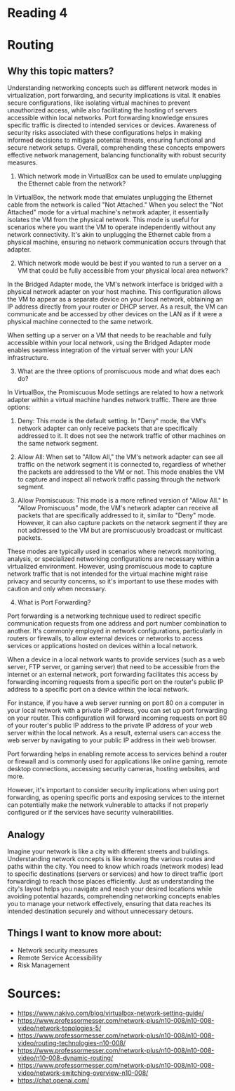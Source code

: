 # Reading 4
# Routing
## Why this topic matters?

Understanding networking concepts such as different network modes in virtualization, port forwarding, and security implications is vital. It enables secure configurations, like isolating virtual machines to prevent unauthorized access, while also facilitating the hosting of servers accessible within local networks. Port forwarding knowledge ensures specific traffic is directed to intended services or devices. Awareness of security risks associated with these configurations helps in making informed decisions to mitigate potential threats, ensuring functional and secure network setups. Overall, comprehending these concepts empowers effective network management, balancing functionality with robust security measures.

1. Which network mode in VirtualBox can be used to emulate unplugging the Ethernet cable from the network?

In VirtualBox, the network mode that emulates unplugging the Ethernet cable from the network is called "Not Attached." When you select the "Not Attached" mode for a virtual machine's network adapter, it essentially isolates the VM from the physical network. This mode is useful for scenarios where you want the VM to operate independently without any network connectivity. It's akin to unplugging the Ethernet cable from a physical machine, ensuring no network communication occurs through that adapter.

2. Which network mode would be best if you wanted to run a server on a VM that could be fully accessible from your physical local area network?

In the Bridged Adapter mode, the VM's network interface is bridged with a physical network adapter on your host machine. This configuration allows the VM to appear as a separate device on your local network, obtaining an IP address directly from your router or DHCP server. As a result, the VM can communicate and be accessed by other devices on the LAN as if it were a physical machine connected to the same network.

When setting up a server on a VM that needs to be reachable and fully accessible within your local network, using the Bridged Adapter mode enables seamless integration of the virtual server with your LAN infrastructure.

3. What are the three options of promiscuous mode and what does each do?


In VirtualBox, the Promiscuous Mode settings are related to how a network adapter within a virtual machine handles network traffic. There are three options:

1. Deny: This mode is the default setting. In "Deny" mode, the VM's network adapter can only receive packets that are specifically addressed to it. It does not see the network traffic of other machines on the same network segment.

2. Allow All: When set to "Allow All," the VM's network adapter can see all traffic on the network segment it is connected to, regardless of whether the packets are addressed to the VM or not. This mode enables the VM to capture and inspect all network traffic passing through the network segment.

3. Allow Promiscuous: This mode is a more refined version of "Allow All." In "Allow Promiscuous" mode, the VM's network adapter can receive all packets that are specifically addressed to it, similar to "Deny" mode. However, it can also capture packets on the network segment if they are not addressed to the VM but are promiscuously broadcast or multicast packets.

These modes are typically used in scenarios where network monitoring, analysis, or specialized networking configurations are necessary within a virtualized environment. However, using promiscuous mode to capture network traffic that is not intended for the virtual machine might raise privacy and security concerns, so it's important to use these modes with caution and only when necessary.

4. What is Port Forwarding?


Port forwarding is a networking technique used to redirect specific communication requests from one address and port number combination to another. It's commonly employed in network configurations, particularly in routers or firewalls, to allow external devices or networks to access services or applications hosted on devices within a local network.

When a device in a local network wants to provide services (such as a web server, FTP server, or gaming server) that need to be accessible from the internet or an external network, port forwarding facilitates this access by forwarding incoming requests from a specific port on the router's public IP address to a specific port on a device within the local network.

For instance, if you have a web server running on port 80 on a computer in your local network with a private IP address, you can set up port forwarding on your router. This configuration will forward incoming requests on port 80 of your router's public IP address to the private IP address of your web server within the local network. As a result, external users can access the web server by navigating to your public IP address in their web browser.

Port forwarding helps in enabling remote access to services behind a router or firewall and is commonly used for applications like online gaming, remote desktop connections, accessing security cameras, hosting websites, and more.

However, it's important to consider security implications when using port forwarding, as opening specific ports and exposing services to the internet can potentially make the network vulnerable to attacks if not properly configured or if the services have security vulnerabilities.

## Analogy

Imagine your network is like a city with different streets and buildings. Understanding network concepts is like knowing the various routes and paths within the city. You need to know which roads (network modes) lead to specific destinations (servers or services) and how to direct traffic (port forwarding) to reach those places efficiently. Just as understanding the city's layout helps you navigate and reach your desired locations while avoiding potential hazards, comprehending networking concepts enables you to manage your network effectively, ensuring that data reaches its intended destination securely and without unnecessary detours.

## Things I want to know more about:

- Network security measures 
- Remote Service Accessibility 
- Risk Management

# Sources:

- https://www.nakivo.com/blog/virtualbox-network-setting-guide/
- https://www.professormesser.com/network-plus/n10-008/n10-008-video/network-topologies-5/
- https://www.professormesser.com/network-plus/n10-008/n10-008-video/routing-technologies-n10-008/
- https://www.professormesser.com/network-plus/n10-008/n10-008-video/n10-008-dynamic-routing/
- https://www.professormesser.com/network-plus/n10-008/n10-008-video/network-switching-overview-n10-008/
- https://chat.openai.com/ 